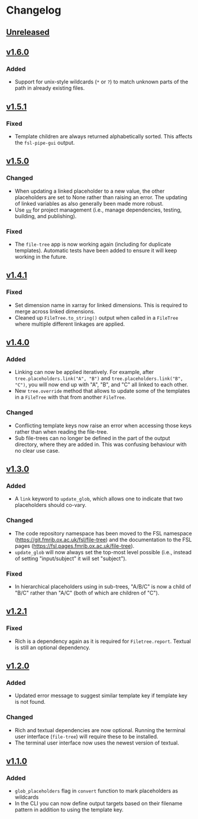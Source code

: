 # Changelog
## [Unreleased]
## [v1.6.0]
### Added
- Support for unix-style wildcards (`*` or `?`) to match unknown parts of the path in already existing files.
## [v1.5.1]
### Fixed
- Template children are always returned alphabetically sorted. This affects the `fsl-pipe-gui` output.
## [v1.5.0]
### Changed
- When updating a linked placeholder to a new value, the other placeholders are set to None rather than raising an error. The updating of linked variables as also generally been made more robust.
- Use [`uv`](https://docs.astral.sh/uv/) for project management (i.e., manage dependencies, testing, building, and publishing).
### Fixed
- The `file-tree` app is now working again (including for duplicate templates). Automatic tests have been added to ensure it will keep working in the future. 
## [v1.4.1]
### Fixed
- Set dimension name in xarray for linked dimensions. This is required to merge across linked dimensions.
- Cleaned up `FileTree.to_string()` output when called in a `FileTree` where multiple different linkages are applied.
## [v1.4.0]
### Added
- Linking can now be applied iteratively. For example, after `tree.placeholders.link("A", "B")` and `tree.placeholders.link("B", "C")`, you will now end up with "A", "B", and "C" all linked to each other.
- New `tree.override` method that allows to update some of the templates in a `FileTree` with that from another `FileTree`.
### Changed
- Conflicting template keys now raise an error when accessing those keys rather than when reading the file-tree.
- Sub file-trees can no longer be defined in the part of the output directory, where they are added in. This was confusing behaviour with no clear use case.
## [v1.3.0]
### Added
- A `link` keyword to `update_glob`, which allows one to indicate that two placeholders should co-vary.
### Changed
- The code repository namespace has been moved to the FSL namespace (https://git.fmrib.ox.ac.uk/fsl/file-tree) and the documentation to the FSL pages (https://fsl.pages.fmrib.ox.ac.uk/file-tree).
- `update_glob` will now always set the top-most level possible (i.e., instead of setting "input/subject" it will set "subject").
### Fixed
- In hierarchical placeholders using in sub-trees, "A/B/C" is now a child of "B/C" rather than "A/C" (both of which are children of "C").
## [v1.2.1]
### Fixed
- Rich is a dependency again as it is required for `Filetree.report`. Textual is still an optional dependency.
## [v1.2.0]
### Added
- Updated error message to suggest similar template key if template key is not found.
### Changed
- Rich and textual dependencies are now optional. Running the terminal user interface (`file-tree`) will require these to be installed.
- The terminal user interface now uses the newest version of textual.
## [v1.1.0]
### Added
- `glob_placeholders` flag in `convert` function to mark placeholders as wildcards
- In the CLI you can now define output targets based on their filename pattern in addition to using the template key.


[Unreleased]: https://git.fmrib.ox.ac.uk/fsl/file-tree/-/compare/v1.6.0...master
[v1.6.0]: https://git.fmrib.ox.ac.uk/fsl/file-tree/-/compare/v1.5.1...v1.6.0
[v1.5.1]: https://git.fmrib.ox.ac.uk/fsl/file-tree/-/compare/v1.5.0...v1.5.1
[v1.5.0]: https://git.fmrib.ox.ac.uk/fsl/file-tree/-/compare/v1.4.1...v1.5.0
[v1.4.1]: https://git.fmrib.ox.ac.uk/fsl/file-tree/-/compare/v1.4.0...v1.4.1
[v1.4.0]: https://git.fmrib.ox.ac.uk/fsl/file-tree/-/compare/v1.3.0...v1.4.0
[v1.3.0]: https://git.fmrib.ox.ac.uk/fsl/file-tree/-/compare/v1.2.1...v1.3.0
[v1.2.1]: https://git.fmrib.ox.ac.uk/fsl/file-tree/-/compare/v1.2.0...v1.2.1
[v1.2.0]: https://git.fmrib.ox.ac.uk/fsl/file-tree/-/compare/v1.1.0...v1.2.0
[v1.1.0]: https://git.fmrib.ox.ac.uk/fsl/file-tree/-/compare/v1.0.0...v1.1.0
